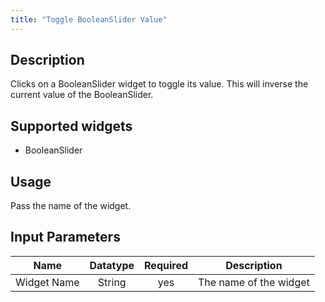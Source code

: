 ```yaml
---
title: "Toggle BooleanSlider Value"
---
```

## Description
Clicks on a BooleanSlider widget to toggle its value. This will inverse the current value of the BooleanSlider.

## Supported widgets
 + BooleanSlider

## Usage
Pass the name of the widget.

## Input Parameters

Name | Datatype | Required | Description
---- |:--------:| :-------:|---------------
Widget Name | String | yes | The name of the widget
